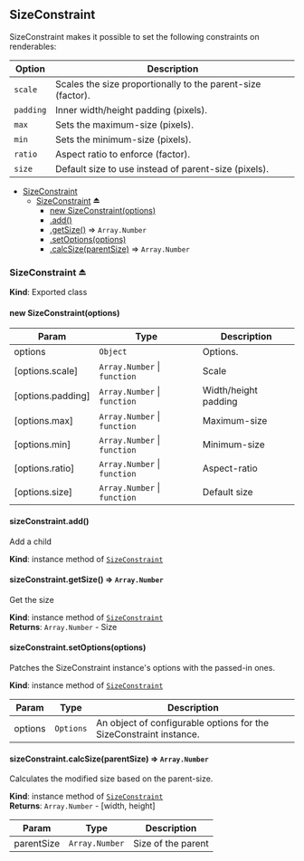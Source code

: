 <a name="module_SizeConstraint"></a>
## SizeConstraint
SizeConstraint makes it possible to set the following constraints on renderables:

|Option|Description|
|--------|-----------|
|```scale```|Scales the size proportionally to the parent-size (factor).|
|```padding```|Inner width/height padding (pixels).|
|```max```|Sets the maximum-size (pixels).|
|```min```|Sets the minimum-size (pixels).|
|```ratio```|Aspect ratio to enforce (factor).|
|```size```|Default size to use instead of parent-size (pixels).|


* [SizeConstraint](#module_SizeConstraint)
  * [SizeConstraint](#exp_module_SizeConstraint--SizeConstraint) ⏏
    * [new SizeConstraint(options)](#new_module_SizeConstraint--SizeConstraint_new)
    * [.add()](#module_SizeConstraint--SizeConstraint+add)
    * [.getSize()](#module_SizeConstraint--SizeConstraint+getSize) ⇒ <code>Array.Number</code>
    * [.setOptions(options)](#module_SizeConstraint--SizeConstraint+setOptions)
    * [.calcSize(parentSize)](#module_SizeConstraint--SizeConstraint+calcSize) ⇒ <code>Array.Number</code>

<a name="exp_module_SizeConstraint--SizeConstraint"></a>
### SizeConstraint ⏏
**Kind**: Exported class  
<a name="new_module_SizeConstraint--SizeConstraint_new"></a>
#### new SizeConstraint(options)

| Param | Type | Description |
| --- | --- | --- |
| options | <code>Object</code> | Options. |
| [options.scale] | <code>Array.Number</code> &#124; <code>function</code> | Scale |
| [options.padding] | <code>Array.Number</code> &#124; <code>function</code> | Width/height padding |
| [options.max] | <code>Array.Number</code> &#124; <code>function</code> | Maximum-size |
| [options.min] | <code>Array.Number</code> &#124; <code>function</code> | Minimum-size |
| [options.ratio] | <code>Array.Number</code> &#124; <code>function</code> | Aspect-ratio |
| [options.size] | <code>Array.Number</code> &#124; <code>function</code> | Default size |

<a name="module_SizeConstraint--SizeConstraint+add"></a>
#### sizeConstraint.add()
Add a child

**Kind**: instance method of <code>[SizeConstraint](#exp_module_SizeConstraint--SizeConstraint)</code>  
<a name="module_SizeConstraint--SizeConstraint+getSize"></a>
#### sizeConstraint.getSize() ⇒ <code>Array.Number</code>
Get the size

**Kind**: instance method of <code>[SizeConstraint](#exp_module_SizeConstraint--SizeConstraint)</code>  
**Returns**: <code>Array.Number</code> - Size  
<a name="module_SizeConstraint--SizeConstraint+setOptions"></a>
#### sizeConstraint.setOptions(options)
Patches the SizeConstraint instance's options with the passed-in ones.

**Kind**: instance method of <code>[SizeConstraint](#exp_module_SizeConstraint--SizeConstraint)</code>  

| Param | Type | Description |
| --- | --- | --- |
| options | <code>Options</code> | An object of configurable options for the SizeConstraint instance. |

<a name="module_SizeConstraint--SizeConstraint+calcSize"></a>
#### sizeConstraint.calcSize(parentSize) ⇒ <code>Array.Number</code>
Calculates the modified size based on the parent-size.

**Kind**: instance method of <code>[SizeConstraint](#exp_module_SizeConstraint--SizeConstraint)</code>  
**Returns**: <code>Array.Number</code> - [width, height]  

| Param | Type | Description |
| --- | --- | --- |
| parentSize | <code>Array.Number</code> | Size of the parent |

